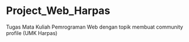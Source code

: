 # Project_Web_Harpas
Tugas Mata Kuliah Pemrograman Web dengan topik membuat community profile (UMK Harpas)
